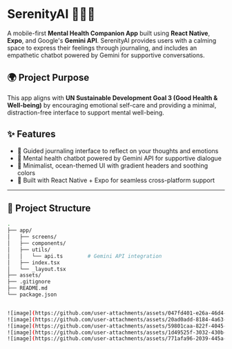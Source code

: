 # SerenityAI 🧘‍♀️✨

A mobile-first **Mental Health Companion App** built using **React Native**, **Expo**, and Google's **Gemini API**. SerenityAI provides users with a calming space to express their feelings through journaling, and includes an empathetic chatbot powered by Gemini for supportive conversations.

## 🌍 Project Purpose

This app aligns with **UN Sustainable Development Goal 3 (Good Health & Well-being)** by encouraging emotional self-care and providing a minimal, distraction-free interface to support mental well-being.

## ✨ Features

- 📔 Guided journaling interface to reflect on your thoughts and emotions
- 🤖 Mental health chatbot powered by Gemini API for supportive dialogue
- 🌊 Minimalist, ocean-themed UI with gradient headers and soothing colors
- 📱 Built with React Native + Expo for seamless cross-platform support

---

## 📁 Project Structure

```bash
.
├── app/
│   ├── screens/
│   ├── components/
│   ├── utils/
│   │   └── api.ts        # Gemini API integration
│   ├── index.tsx
│   └── _layout.tsx
├── assets/
├── .gitignore
├── README.md
└── package.json


![image](https://github.com/user-attachments/assets/047fd401-e26a-46d4-82cf-597010eafaa8)
![image](https://github.com/user-attachments/assets/20ad0add-8184-4a63-b9e6-023509944686)
![image](https://github.com/user-attachments/assets/59801caa-822f-4045-a8da-3039f9023e4c)
![image](https://github.com/user-attachments/assets/1d49525f-3032-430b-8776-f0609111e97f)
![image](https://github.com/user-attachments/assets/771afa96-2039-445a-88df-78e275cc5d03)

